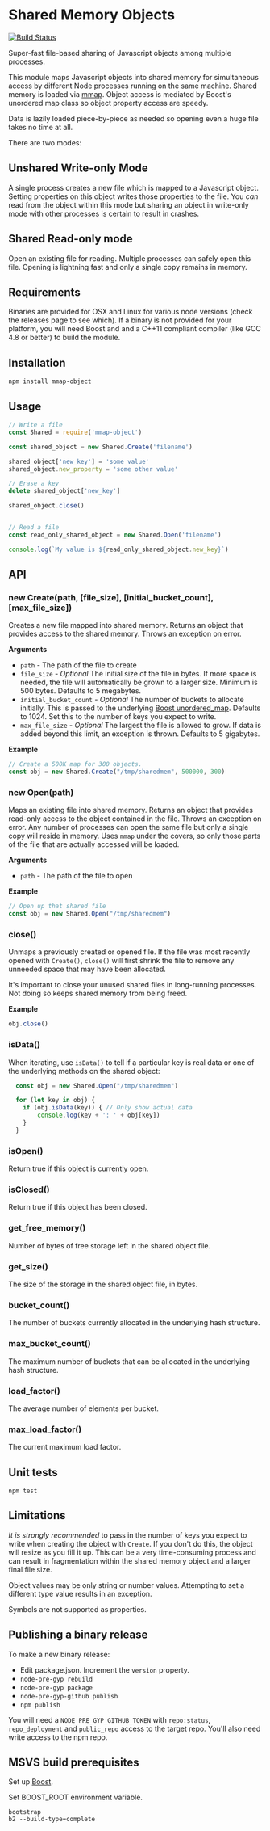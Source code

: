 # Shared Memory Objects

[![Build Status](https://travis-ci.org/allenluce/mmap-object.svg?branch=master)](https://travis-ci.org/allenluce/mmap-object)

Super-fast file-based sharing of Javascript objects among multiple
processes.

This module maps Javascript objects into shared memory for
simultaneous access by different Node processes running on the same
machine. Shared memory is loaded
via [mmap](https://en.wikipedia.org/wiki/Mmap).  Object access is
mediated by Boost's unordered map class so object property access are
speedy.

Data is lazily loaded piece-by-piece as needed so opening even a huge
file takes no time at all.

There are two modes:

## Unshared Write-only Mode

A single process creates a new file which is mapped to a Javascript
object. Setting properties on this object writes those properties to
the file. You *can* read from the object within this mode but sharing
an object in write-only mode with other processes is certain to result
in crashes.

## Shared Read-only mode

Open an existing file for reading. Multiple processes can safely open
this file. Opening is lightning fast and only a single copy remains in
memory.

## Requirements

Binaries are provided for OSX and Linux for various node versions
(check the releases page to see which). If a binary is not provided
for your platform, you will need Boost and and a C++11 compliant
compiler (like GCC 4.8 or better) to build the module.

## Installation

    npm install mmap-object

## Usage

```javascript
// Write a file
const Shared = require('mmap-object')

const shared_object = new Shared.Create('filename')

shared_object['new_key'] = 'some value'
shared_object.new_property = 'some other value'

// Erase a key
delete shared_object['new_key']

shared_object.close()


// Read a file
const read_only_shared_object = new Shared.Open('filename')

console.log(`My value is ${read_only_shared_object.new_key}`)
```

## API

### new Create(path, [file_size], [initial_bucket_count], [max_file_size])

Creates a new file mapped into shared memory. Returns an object that
provides access to the shared memory. Throws an exception on error.

__Arguments__

* `path` - The path of the file to create
* `file_size` - *Optional* The initial size of the file in bytes. If
  more space is needed, the file will automatically be grown to a
  larger size. Minimum is 500 bytes. Defaults to 5 megabytes.
* `initial_bucket_count` - *Optional* The number of buckets to
  allocate initially. This is passed to the underlying
  [Boost unordered_map](http://www.boost.org/doc/libs/1_38_0/doc/html/boost/unordered_map.html).
  Defaults to 1024. Set this to the number of keys you expect to write.
* `max_file_size` - *Optional* The largest the file is allowed to
  grow. If data is added beyond this limit, an exception is thrown.
  Defaults to 5 gigabytes.

__Example__

```js
// Create a 500K map for 300 objects.
const obj = new Shared.Create("/tmp/sharedmem", 500000, 300)
```

### new Open(path)

Maps an existing file into shared memory. Returns an object that
provides read-only access to the object contained in the file. Throws
an exception on error. Any number of processes can open the same file
but only a single copy will reside in memory. Uses `mmap` under the
covers, so only those parts of the file that are actually accessed
will be loaded.

__Arguments__

* `path` - The path of the file to open

__Example__

```js
// Open up that shared file
const obj = new Shared.Open("/tmp/sharedmem")
```

### close()

Unmaps a previously created or opened file. If the file was most
recently opened with `Create()`, `close()` will first shrink the file
to remove any unneeded space that may have been allocated.

It's important to close your unused shared files in long-running
processes. Not doing so keeps shared memory from being freed.

__Example__

```js
obj.close()
```

### isData()

When iterating, use `isData()` to tell if a particular key is real
data or one of the underlying methods on the shared object:

```js
  const obj = new Shared.Open("/tmp/sharedmem")

  for (let key in obj) {
    if (obj.isData(key)) { // Only show actual data
        console.log(key + ': ' + obj[key])
    }
  }
```


### isOpen()

Return true if this object is currently open.

### isClosed()

Return true if this object has been closed.

### get_free_memory()

Number of bytes of free storage left in the shared object file.

### get_size()

The size of the storage in the shared object file, in bytes.

### bucket_count()

The number of buckets currently allocated in the underlying hash structure.

### max_bucket_count()

The maximum number of buckets that can be allocated in the underlying hash structure.

### load_factor()

The average number of elements per bucket.

### max_load_factor()

The current maximum load factor.

## Unit tests

    npm test

## Limitations

_It is strongly recommended_ to pass in the number of keys you expect
to write when creating the object with `Create`. If you don't do this,
the object will resize as you fill it up. This can be a very
time-consuming process and can result in fragmentation within the
shared memory object and a larger final file size.

Object values may be only string or number values. Attempting to set
a different type value results in an exception.

Symbols are not supported as properties.

## Publishing a binary release

To make a new binary release:

- Edit package.json. Increment the `version` property.
- `node-pre-gyp rebuild`
- `node-pre-gyp package`
- `node-pre-gyp-github publish`
- `npm publish`

You will need a `NODE_PRE_GYP_GITHUB_TOKEN` with `repo:status`,
`repo_deployment` and `public_repo` access to the target repo. You'll
also need write access to the npm repo.

## MSVS build prerequisites

Set up [Boost](http://www.boost.org/).

Set BOOST_ROOT environment variable.

```
bootstrap
b2 --build-type=complete
```
